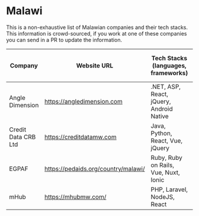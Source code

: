 # Malawi

This is a non-exhaustive list of Malawian companies and their tech stacks. This information is crowd-sourced, if you work at one of these companies you can send in a PR to update the information.

|Company|Website URL|Tech Stacks (languages, frameworks)|Dev team size (range)|
|-------|-----------|-----------------------------------|---------------------|
|Angle Dimension|https://angledimension.com|.NET, ASP, React, jQuery, Android Native| 5 - 10 |
|Credit Data CRB Ltd|https://creditdatamw.com|Java, Python, React, Vue, jQuery| 1 - 5 |
|EGPAF|https://pedaids.org/country/malawi/|Ruby, Ruby on Rails, Vue, Nuxt, Ionic| 10 - 20 |
|mHub|https://mhubmw.com/| PHP, Laravel, NodeJS, React| 1 - 5 |
